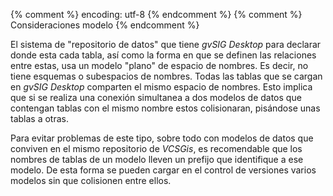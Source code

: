 {% comment %} encoding: utf-8 {% endcomment %}
{% comment %} Consideraciones modelo {% endcomment %} 

El sistema de "repositorio de datos" que tiene *gvSIG Desktop* para declarar donde esta cada tabla,
así como la forma en que se definen las relaciones entre estas, usa un modelo "plano" de 
espacio de nombres. Es decir, no tiene esquemas o subespacios de nombres. Todas las tablas que
se cargan en *gvSIG Desktop* comparten el mismo espacio de nombres. Esto implica que si se realiza una conexión 
simultanea a dos modelos de datos que contengan tablas con el mismo nombre estos colisionaran, 
pisándose unas tablas a otras.

Para evitar problemas de este tipo, sobre todo con modelos de datos que conviven en el mismo repositorio 
de *VCSGis*, es recomendable que los nombres de tablas de un modelo lleven un prefijo que identifique
a ese modelo. De esta forma se pueden cargar en el control de versiones varios modelos sin 
que colisionen entre ellos. 
